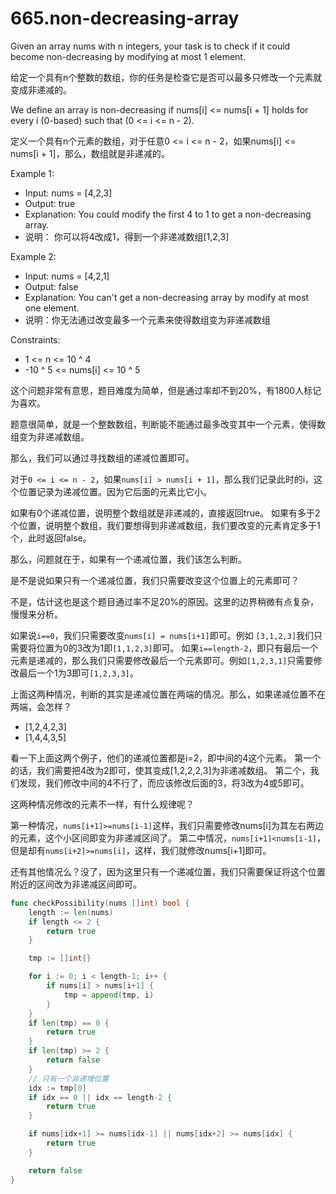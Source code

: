 # 665.non-decreasing-array

Given an array nums with n integers, your task is to check if it could
become non-decreasing by modifying at most 1 element.

给定一个具有n个整数的数组，你的任务是检查它是否可以最多只修改一个元素就变成非递减的。

We define an array is non-decreasing if nums[i] <= nums[i + 1] holds for
every i (0-based) such that (0 <= i <= n - 2).

定义一个具有n个元素的数组，对于任意0 <= i <= n - 2，如果nums[i] <= nums[i + 1]，那么，数组就是非递减的。

Example 1:

- Input: nums = [4,2,3]
- Output: true
- Explanation: You could modify the first 4 to 1 to get a non-decreasing array.
- 说明： 你可以将4改成1，得到一个非递减数组[1,2,3]

Example 2:

- Input: nums = [4,2,1]
- Output: false
- Explanation: You can't get a non-decreasing array by modify at most one element.
- 说明：你无法通过改变最多一个元素来使得数组变为非递减数组

Constraints:

- 1 <= n <= 10 ^ 4
- -10 ^ 5 <= nums[i] <= 10 ^ 5

这个问题非常有意思，题目难度为简单，但是通过率却不到20%，有1800人标记为喜欢。

题意很简单，就是一个整数数组，判断能不能通过最多改变其中一个元素，使得数组变为非递减数组。

那么，我们可以通过寻找数组的递减位置即可。

对于`0 <= i <= n - 2`，如果`nums[i] > nums[i + 1]`，那么我们记录此时的i，这个位置记录为递减位置。因为它后面的元素比它小。

如果有0个递减位置，说明整个数组就是非递减的，直接返回true。
如果有多于2个位置，说明整个数组，我们要想得到非递减数组，我们要改变的元素肯定多于1个，此时返回false。

那么，问题就在于，如果有一个递减位置，我们该怎么判断。

是不是说如果只有一个递减位置，我们只需要改变这个位置上的元素即可？

不是，估计这也是这个题目通过率不足20%的原因。这里的边界稍微有点复杂，慢慢来分析。

如果说`i==0`，我们只需要改变`nums[i] = nums[i+1]`即可。例如 `[3,1,2,3]`我们只需要将位置为0的3改为1即`[1,1,2,3]`即可。
如果`i==length-2`，即只有最后一个元素是递减的，那么我们只需要修改最后一个元素即可。例如`[1,2,3,1]`只需要修改最后一个1为3即可`[1,2,3,3]`。

上面这两种情况，判断的其实是递减位置在两端的情况。那么，如果递减位置不在两端，会怎样？

- [1,2,4,2,3]
- [1,4,4,3,5]

看一下上面这两个例子，他们的递减位置都是i=2，即中间的4这个元素。
第一个的话，我们需要把4改为2即可，使其变成[1,2,2,2,3]为非递减数组。
第二个，我们发现，我们修改中间的4不行了，而应该修改后面的3，将3改为4或5即可。

这两种情况修改的元素不一样，有什么规律呢？

第一种情况，`nums[i+1]>=nums[i-1]`这样，我们只需要修改nums[i]为其左右两边的元素，这个小区间即变为非递减区间了。
第二中情况，`nums[i+1]<nums[i-1]`，但是却有`nums[i+2]>=nums[i]`，这样，我们就修改nums[i+1]即可。

还有其他情况么？没了，因为这里只有一个递减位置，我们只需要保证将这个位置附近的区间改为非递减区间即可。

```go
func checkPossibility(nums []int) bool {
    length := len(nums)
    if length <= 2 {
        return true
    }

    tmp := []int{}

    for i := 0; i < length-1; i++ {
        if nums[i] > nums[i+1] {
            tmp = append(tmp, i)
        }
    }
    if len(tmp) == 0 {
        return true
    }
    if len(tmp) >= 2 {
        return false
    }
    // 只有一个非递增位置
    idx := tmp[0]
    if idx == 0 || idx == length-2 {
        return true
    }

    if nums[idx+1] >= nums[idx-1] || nums[idx+2] >= nums[idx] {
        return true
    }

    return false
}

```
